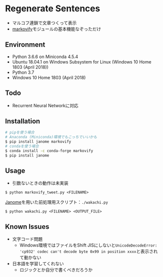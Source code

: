 # Regenerate Sentences

- マルコフ連鎖で文章つくって表示
- [markovify][markovify]モジュールの基本機能なぞっただけ

## Environment

- Python 3.6.6 on Miniconda 4.5.4
- Ubuntu 18.04.1 on Windows Subsystem for Linux (Windows 10 Home 1803 (April 2018))
- Python 3.7
- Windows 10 Home 1803 (April 2018)

## Todo

- Recurrent Neural Networkに対応

## Installation

```bash
# pipを使う場合
# Anaconda (Miniconda)環境でもこっちでいいかも
$ pip install janome markovify
# condaを使う場合
$ conda install -c conda-forge markovify
$ pip install janome
```

## Usage

- 引数ないときの動作は未実装

`$ python markovify_tweet.py <FILENAME>`

[Janome][janome]を用いた前処理用スクリプト：`./wakachi.py`

`$ python wakachi.py <FILENAME> <OUTPUT_FILE>`

## Known Issues

- 文字コード問題
    - Windows環境ではファイルをShift JISにしないと`UnicodeDecodeError: 'cp932' codec can't decode byte 0x99 in position xxxx`と表示されて動かない
- 日本語を学習してくれない
    - ロジックとか自分で書くべきだろうか

[markovify]: https://github.com/jsvine/markovify
[janome]: http://mocobeta.github.io/janome/

